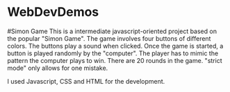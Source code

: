 # WebDevDemos

#Simon Game
This is a intermediate javascript-oriented project based on the popular "Simon Game". The game involves four buttons of different colors.
The buttons play a sound when clicked. 
Once the game is started, a button is played randomly by the "computer". The player has to mimic the pattern the computer plays to win. 
There are 20 rounds in the game. 
"strict mode" only allows for one mistake. 

I used Javascript, CSS and HTML for the development. 
